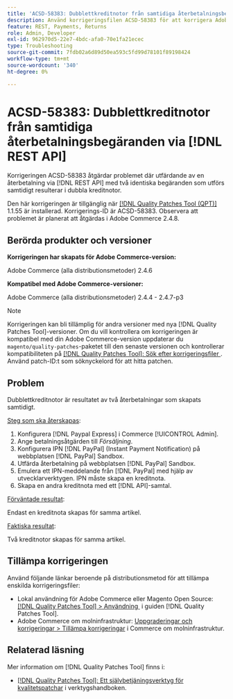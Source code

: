 ```yaml
---
title: 'ACSD-58383: Dubblettkreditnotor från samtidiga återbetalningsbegäranden via  [!DNL REST API]'
description: Använd korrigeringsfilen ACSD-58383 för att korrigera Adobe Commerce-problemet där två identiska begäranden som körs samtidigt och som återbetalas via  [!DNL REST API]  skapar dubblettkreditnotor.
feature: REST, Payments, Returns
role: Admin, Developer
exl-id: 962970d5-22e7-4bdc-afa0-70e1fa21ecec
type: Troubleshooting
source-git-commit: 7fdb02a6d89d50ea593c5fd99d78101f89198424
workflow-type: tm+mt
source-wordcount: '340'
ht-degree: 0%

---
```


# ACSD-58383: Dubblettkreditnotor från samtidiga återbetalningsbegäranden via [!DNL REST API]

Korrigeringen ACSD-58383 åtgärdar problemet där utfärdande av en återbetalning via [!DNL REST API] med två identiska begäranden som utförs samtidigt resulterar i dubbla kreditnotor.

Den här korrigeringen är tillgänglig när [[!DNL Quality Patches Tool (QPT)]](/help/tools/quality-patches-tool/quality-patches-tool-to-self-serve-quality-patches.md) 1.1.55 är installerad. Korrigerings-ID är ACSD-58383. Observera att problemet är planerat att åtgärdas i Adobe Commerce 2.4.8.

## Berörda produkter och versioner

**Korrigeringen har skapats för Adobe Commerce-version:**

Adobe Commerce (alla distributionsmetoder) 2.4.6

**Kompatibel med Adobe Commerce-versioner:**

Adobe Commerce (alla distributionsmetoder) 2.4.4 - 2.4.7-p3


>[!NOTE]
>
>Korrigeringen kan bli tillämplig för andra versioner med nya [!DNL Quality Patches Tool]-versioner. Om du vill kontrollera om korrigeringen är kompatibel med din Adobe Commerce-version uppdaterar du `magento/quality-patches`-paketet till den senaste versionen och kontrollerar kompatibiliteten på [[!DNL Quality Patches Tool]: Sök efter korrigeringsfiler &#x200B;](https://experienceleague.adobe.com/tools/commerce-quality-patches/index.html?lang=sv-SE). Använd patch-ID:t som söknyckelord för att hitta patchen.

## Problem

Dubblettkreditnotor är resultatet av två återbetalningar som skapats samtidigt.

<u>Steg som ska återskapas</u>:

1. Konfigurera [!DNL Paypal Express] i Commerce [!UICONTROL Admin].
1. Ange betalningsåtgärden till *Försäljning*.
1. Konfigurera IPN [!DNL PayPal] (Instant Payment Notification) på webbplatsen [!DNL PayPal] Sandbox.
1. Utfärda återbetalning på webbplatsen [!DNL PayPal] Sandbox.
1. Emulera ett IPN-meddelande från [!DNL PayPal] med hjälp av utvecklarverktygen. IPN måste skapa en kreditnota.
1. Skapa en andra kreditnota med ett [!DNL API]-samtal.

<u>Förväntade resultat</u>:

Endast en kreditnota skapas för samma artikel.


<u>Faktiska resultat</u>:

Två kreditnotor skapas för samma artikel.

## Tillämpa korrigeringen

Använd följande länkar beroende på distributionsmetod för att tillämpa enskilda korrigeringsfiler:

* Lokal användning för Adobe Commerce eller Magento Open Source: [[!DNL Quality Patches Tool] > Användning &#x200B;](/help/tools/quality-patches-tool/usage.md) i guiden [!DNL Quality Patches Tool].
* Adobe Commerce om molninfrastruktur: [Uppgraderingar och korrigeringar > Tillämpa korrigeringar](https://experienceleague.adobe.com/docs/commerce-cloud-service/user-guide/develop/upgrade/apply-patches.html?lang=sv-SE) i Commerce om molninfrastruktur.


## Relaterad läsning

Mer information om [!DNL Quality Patches Tool] finns i:

* [[!DNL Quality Patches Tool]: Ett självbetjäningsverktyg för kvalitetspatchar](/help/tools/quality-patches-tool/quality-patches-tool-to-self-serve-quality-patches.md) i verktygshandboken.
